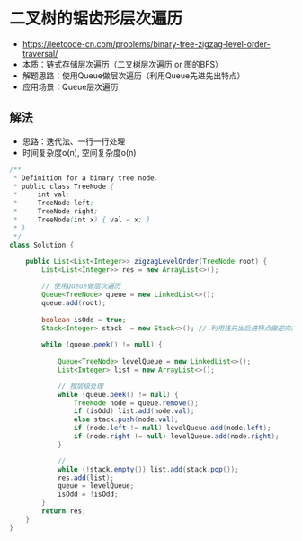 # 二叉树的锯齿形层次遍历
- https://leetcode-cn.com/problems/binary-tree-zigzag-level-order-traversal/
- 本质：链式存储层次遍历（二叉树层次遍历 or 图的BFS）
- 解题思路：使用Queue做层次遍历（利用Queue先进先出特点）
- 应用场景：Queue层次遍历

## 解法
- 思路：迭代法、一行一行处理
- 时间复杂度o(n), 空间复杂度o(n)

```java
/**
 * Definition for a binary tree node.
 * public class TreeNode {
 *     int val;
 *     TreeNode left;
 *     TreeNode right;
 *     TreeNode(int x) { val = x; }
 * }
 */
class Solution {
    
    public List<List<Integer>> zigzagLevelOrder(TreeNode root) {
        List<List<Integer>> res = new ArrayList<>();

        // 使用Queue做层次遍历
        Queue<TreeNode> queue = new LinkedList<>();
        queue.add(root);
        
        boolean isOdd = true;
        Stack<Integer> stack  = new Stack<>(); // 利用栈先出后进特点做逆向操作。
        
        while (queue.peek() != null) {
            
            Queue<TreeNode> levelQueue = new LinkedList<>();
            List<Integer> list = new ArrayList<>();

            // 按层级处理
            while (queue.peek() != null) {
                TreeNode node = queue.remove();
                if (isOdd) list.add(node.val);
                else stack.push(node.val);
                if (node.left != null) levelQueue.add(node.left);
                if (node.right != null) levelQueue.add(node.right);
            }

            // 
            while (!stack.empty()) list.add(stack.pop());
            res.add(list);
            queue = levelQueue;
            isOdd = !isOdd;
        }
        return res;
    }
}
```
